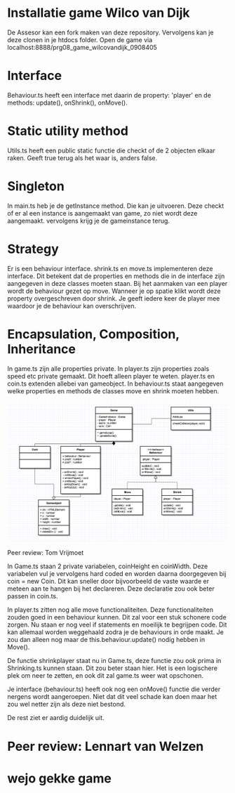 # Installatie game Wilco van Dijk
De Assesor kan een fork maken van deze repository. Vervolgens kan je deze clonen in je htdocs folder. Open de game via localhost:8888/prg08_game_wilcovandijk_0908405

# Interface
Behaviour.ts heeft een interface met daarin de property: 'player' en de methods: update(), onShrink(), onMove().

# Static utility method
Utils.ts heeft een public static functie die checkt of de 2 objecten elkaar raken. Geeft true terug als het waar is, anders false.

# Singleton
In main.ts heb je de getInstance method. Die kan je uitvoeren. Deze checkt of er al een instance is aangemaakt van game, zo niet wordt deze aangemaakt. vervolgens krijg je de gameinstance terug.

# Strategy
Er is een behaviour interface. shrink.ts en move.ts implementeren deze interface. Dit betekent dat de properties en methods die in de interface zijn aangegeven in deze classes moeten staan. Bij het aanmaken van een player wordt de behaviour gezet op move. Wanneer je op spatie klikt wordt deze property overgeschreven door shrink. Je geeft iedere keer de player mee waardoor je de behaviour kan overschrijven.

# Encapsulation, Composition, Inheritance
In game.ts zijn alle properties private. In player.ts zijn properties zoals speed etc  private gemaakt. Dit hoeft alleen player te weten. player.ts en coin.ts extenden allebei van gameobject. In behaviour.ts staat aangegeven welke properties en methods de classes move en shrink moeten hebben.

![alt text](./classDiagram.png)

Peer review: Tom Vrijmoet

In Game.ts staan 2 private variabelen, coinHeight en coinWidth. Deze variabelen vul je vervolgens hard coded en worden daarna doorgegeven bij coin = new Coin.
Dit kan sneller door bijvoorbeeld de vaste waarde er meteen aan te hangen bij het declareren. Deze declaratie zou ook beter passen in coin.ts.

In player.ts zitten nog alle move functionaliteiten. Deze functionaliteiten zouden goed in een behaviour kunnen. Dit zal voor een stuk schonere code zorgen.
Nu staan er nog veel if statements en moeilijk te begrijpen code. Dit kan allemaal worden weggehaald zodra je de behaviours in orde maakt.
Je zou dan alleen nog maar de this.behaviour.update() nodig hebben in Move().

De functie shrinkplayer staat nu in Game.ts, deze functie zou ook prima in Shrinking.ts kunnen staan. Dit zou beter staan hier. 
Het is een logischere plek om neer te zetten, en ook dit zal game.ts weer wat opschonen.

Je interface (behaviour.ts) heeft ook nog een onMove() functie die verder nergens wordt aangeroepen. Niet dat dit veel schade kan doen maar het zou wel netter zijn als deze niet bestond.

De rest ziet er aardig duidelijk uit.

<h1> Peer review: Lennart van Welzen <h1>
<p>wejo gekke game<p>